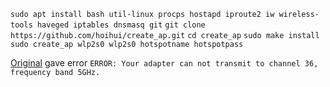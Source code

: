 
`sudo apt install bash util-linux procps hostapd iproute2 iw wireless-tools haveged iptables dnsmasq git`
`git clone https://github.com/hoihui/create_ap.git`
`cd create_ap`
`sudo make install`
`sudo create_ap wlp2s0 wlp2s0 hotspotname hotspotpass`

[Original](https://github.com/oblique/create_ap.git) gave error `ERROR: Your adapter can not transmit to channel 36, frequency band 5GHz.`

